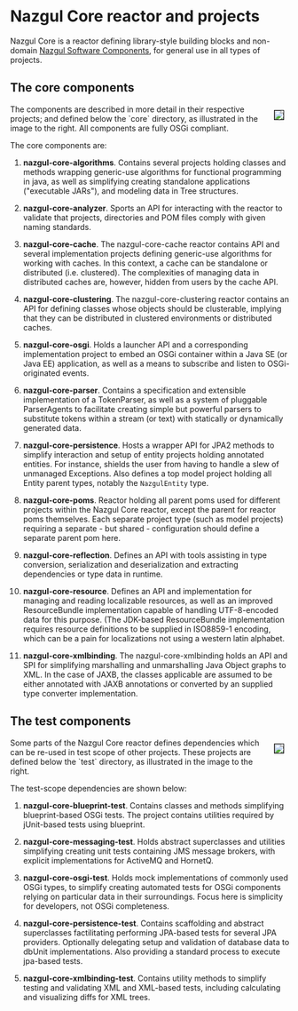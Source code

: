 # Nazgul Core reactor and projects

Nazgul Core is a reactor defining library-style building blocks and non-domain
[Nazgul Software Components](software_components.html), for general use in all
types of projects.

## The core components

<img src="images/nazgul_core_reactor.png" style="float:right; margin:10px; border: 1px solid black; "/>
The components are described in more detail in their respective projects; and defined below the
`core` directory, as illustrated in the image to the right. All components are fully OSGi compliant.

The core components are:

1. **nazgul-core-algorithms**. Contains several projects
    holding classes and methods wrapping generic-use algorithms for functional programming in
    java, as well as simplifying creating standalone applications ("executable JARs"),
    and modeling data in Tree structures.

1. **nazgul-core-analyzer**. Sports an API for interacting with the reactor to validate that projects, directories
    and POM files comply with given naming standards.

2. **nazgul-core-cache**. The nazgul-core-cache reactor contains API and several implementation projects
    defining generic-use algorithms for working with caches. In this context, a cache can
    be standalone or distributed (i.e. clustered). The complexities of managing data in
    distributed caches are, however, hidden from users by the cache API.

3. **nazgul-core-clustering**. The nazgul-core-clustering reactor contains an API for defining classes
    whose objects should be clusterable, implying that they can be distributed in clustered environments
    or distributed caches.

4. **nazgul-core-osgi**. Holds a launcher API and a corresponding implementation project to embed an OSGi
    container within a Java SE (or Java EE) application, as well as a means to subscribe and listen to
    OSGi-originated events.

5. **nazgul-core-parser**. Contains a specification and extensible implementation of a TokenParser, as well as
    a system of pluggable ParserAgents to facilitate creating simple but powerful parsers to substitute tokens
    within a stream (or text) with statically or dynamically generated data.

6. **nazgul-core-persistence**. Hosts a wrapper API for JPA2 methods to simplify interaction and setup of
    entity projects holding annotated entities. For instance, shields the user from having to handle a slew
    of unmanaged Exceptions. Also defines a top model project holding all Entity parent types, notably the
    `NazgulEntity` type.

7. **nazgul-core-poms**. Reactor holding all parent poms used for different projects within the Nazgul Core
    reactor, except the parent for reactor poms themselves. Each separate project type (such as model projects)
    requiring a separate - but shared - configuration should define a separate parent pom here.

8. **nazgul-core-reflection**. Defines an API with tools assisting in type conversion,
    serialization and deserialization and extracting dependencies or type data in runtime.

9. **nazgul-core-resource**. Defines an API and implementation for managing and reading localizable resources,
    as well as an improved ResourceBundle implementation capable of handling UTF-8-encoded data for this purpose.
    (The JDK-based ResourceBundle implementation requires resource definitions to be supplied in ISO8859-1 encoding,
    which can be a pain for localizations not using a western latin alphabet.

1. **nazgul-core-xmlbinding**. The nazgul-core-xmlbinding holds an API and SPI for simplifying marshalling and
    unmarshalling Java Object graphs to XML. In the case of JAXB, the classes applicable are assumed to be
    either annotated with JAXB annotations or converted by an supplied type converter implementation.

## The test components

<img src="images/nazgul_core_reactor.png" style="float:right; margin:10px; border: 1px solid black; "/>
Some parts of the Nazgul Core reactor defines dependencies which can be re-used in test scope of other
projects. These projects are defined below the `test` directory, as illustrated in the image to the right.

The test-scope dependencies are shown below:

1. **nazgul-core-blueprint-test**. Contains classes and methods simplifying blueprint-based OSGi tests.
    The project contains utilities required by jUnit-based tests using blueprint.

2. **nazgul-core-messaging-test**. Holds abstract superclasses and utilities simplifying creating unit tests
    containing JMS message brokers, with explicit implementations for ActiveMQ and HornetQ.

3. **nazgul-core-osgi-test**. Holds mock implementations of commonly used OSGi types, to simplify creating
    automated tests for OSGi components relying on particular data in their surroundings. Focus here is
    simplicity for developers, not OSGi completeness.

4. **nazgul-core-persistence-test**. Contains scaffolding and abstract superclasses factilitating performing
    JPA-based tests for several JPA providers. Optionally delegating setup and validation of database data
    to dbUnit implementations. Also providing a standard process to execute jpa-based tests.

5. **nazgul-core-xmlbinding-test**. Contains utility methods to simplify testing and validating XML and
    XML-based tests, including calculating and visualizing diffs for XML trees.
